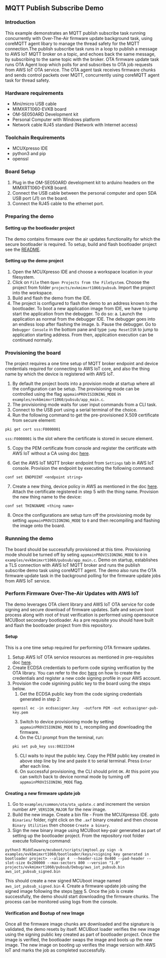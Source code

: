 ## MQTT Publish Subscribe Demo

### Introduction
This example demonstrates an MQTT publish subscribe task running concurrently with Over-The-Air firmware update background task, using coreMQTT agent libary to manage the thread safety for the MQTT connection.The publish subscribe task runs in a loop to publish a message to AWS IoT MQTT broker on a topic, and echoes back the same message, by subscribing to the same topic with the broker. OTA firmware update task runs OTA Agent loop which polls for and subscribes to OTA job requests from AWS IoT OTA service. The OTA agent task receives firmware chunks and sends control packets over MQTT, concurrently using coreMQTT agent task for thread safety.

### Hardware requirements

- Mini/micro USB cable
- MIMXRT1060-EVKB board
- OM-SE050ARD Development kit
- Personal Computer with Windows platform
- Network cable RJ45 standard (Network with Internet access)

### Toolchain Requirements

- MCUXpresso IDE
- python3 and pip
- openssl

### Board Setup

1. Plug in the OM-SE050ARD development kit to arduino headers on the MIMXRT1060-EVKB board.
3. Connect the USB cable between the personal computer and open SDA USB port (J1) on the board.
2. Connect the RJ45 cable to the ethernet port.

### Preparing the demo

#### Setting up the bootloader project

The demo contains firmware over the air updates functionality for which the secure bootloader is required. To setup, build and flash bootloader project see the [README](https://github.com/FreeRTOS/lab-iot-reference-nxp-rt1060/tree/main/examples/evkbmimxrt1060/bootloader/README.md).

#### Setting up the demo project

1. Open the MCUXpresso IDE and choose a workspace location in your filesystem. 
2. Click on `File` then `Open Projects from the FileSystem`. Choose the project from folder `projects/evkmimxrt1060/pubsub`. Import the project into the workspace.
3. Build and flash the demo from the IDE.
4. The project is configured to flash the demo to an address known to the bootloader. To boot a new application image from IDE, we have to jump start the application from the debugger. To do so:
   a. Launch the application as normal from the debugger IDE. The debugger goes into an endless loop after flashing the image.
   b. Pause the debugger. Go to `Debugger Console` in the bottom pane and type `jump ResetISR` to jump to application starting address. From then, application   execution can be continued normally.

### Provisioning the board

The project requires a one time setup of MQTT broker endpoint and device credentials required for connecting to AWS IoT core, and also the thing name by which the device is registered with AWS IoT.

1. By default the project boots into a provision mode at startup where all the configuration can be setup. The provisioning mode can be controlled using the flag `appmainPROVISIONING_MODE` in `examples/evkbmimxrt1060/pubsub/app_main.c`.
2. The provisioning mode waits for user input commands from a CLI task. 
3. Connect to the USB port using a serial terminal of the choice.
4. Run the following command to get the  pre-provisioned X.509 certificate from secure element:
```
pki get cert sss:F0000001
```
`sss:F0000001` is the slot where the certificate is stored in secure element.

5. Copy the PEM certificate from console and register the certificate with AWS IoT without a CA using doc [here](https://docs.aws.amazon.com/iot/latest/developerguide/manual-cert-registration.html#manual-cert-registration-console-noca).

6. Get the AWS IoT MQTT broker endpoint from `Settings` tab in AWS IoT console. Provision the endpoint by executing the following command:
```
conf set ENDPOINT <endpoint string>
```
7. Create a new thing, device policy in AWS as mentioned in the doc [here](https://docs.aws.amazon.com/iot/latest/developerguide/create-iot-resources.html). Attach the certificate registered in step 5 with the thing name. Provision the new thing name to the device:
```
conf set THINGNAME <thing name>
```
8. Once the configurations are setup turn off the provisioning mode by setting `appmainPROVISIONING_MODE` to `0` and then recompiling and flashing the image onto the board.

### Runnning the demo

The board should be successfully provisioned at this time. Provisioning mode should be turned off by seting `appmainPROVISIONING_MODE` to `0` in `examples/evkbmimxrt1060/pubsub/app_main.c`.  Demo on startup, establishes a TLS connection with AWS IoT MQTT broker and runs the publish subscribe demo task using coreMQTT agent. The demo also runs the OTA firmware update task in the background polling for the firmware update jobs from AWS IoT service. 

### Perform Firmware Over-The-Air Updates with AWS IoT

The demo leverages OTA client library and AWS IoT OTA service for code signing and secure download of firmware updates. Safe and secure boot process along with root of trust verification is performed using opensource MCUBoot secondary bootloader. As a pre requisite you should have built and flash the bootloader project from this repository.

#### Setup
This is a one time setup required for performing OTA firmware updates.

1. Setup AWS IoT OTA service resources as mentioned in pre-requisites doc [here](https://docs.aws.amazon.com/freertos/latest/userguide/ota-prereqs.html).
2. Create ECDSA credentials to perform code signing verification by the OTA library. You can refer to the doc [here](https://docs.aws.amazon.com/freertos/latest/userguide/ota-code-sign-cert-win.html) on how to create the credentials and register a new code signing profile in your AWS account.
3.  Provision the code signining public key to the board using the steps below.
      1. Get the ECDSA public key from the code signing credentials generated in step 2:
      ```
      openssl ec -in ecdsasigner.key  -outform PEM -out ecdsasigner-pub-key.pem
      ```
      3. Switch to device provisioning mode by setting `appmainPROVISIONING_MODE` to `1`, recompiling and downloading the firmware.
      4. On the CLI prompt from the terminal, run:
      ```
      pki set pub_key sss:00223344
      ```
     5. CLI waits to input the public key. Copy the PEM public key created in above step line by line and paste it to serial terminal. Press `Enter` after each line.
     6. On successful provisioning, the CLI should print `OK`. At this point you can switch back to device normal mode by turning off `appmainPROVISIONING_MODE` flag.

#### Creating a new firmware update job

1. Go to `examples/common/ota/ota_update.c` and increment the version number `APP_VERSION_MAJOR` for the new image.
2. Build the new image. Create a bin file -  From the MCUXpresso IDE. goto `Binaries/` folder, right click on the `.axf` binary created and then choose `Binary Utilities` then choose `Create a binary`.
3. Sign the new binary image using MCUBoot key-pair generated as part of setting up the bootloader project. From the repository root folder execute following command:
```
python3 Middleware/mcuboot/scripts/imgtool.py sign -k examples/evkbmimxrt1060/bootloader/keys/<signing key generated in bootloader project> --align 4  --header-size 0x400 --pad-header --slot-size 0x200000 --max-sectors 800 --version "1.0" projects/evkmimxrt1060/pubsub/Debug/aws_iot_pubsub.bin aws_iot_pubsub_signed.bin
```
This should create a new signed MCUboot image named `aws_iot_pubsub_signed.bin`
4. Create a firmware update job using the signed image following the steps [here](https://docs.aws.amazon.com/freertos/latest/userguide/ota-console-workflow.html)
5. Once the job is create successfully, the demo should start downloading the firmware chunks. The process can be monitored using logs from the console. 

#### Verification and Bootup of new Image
Once all the firmware image chunks are downloaded and the signature is validated, the demo resets by itself. MCUBoot loader verifies the new image using the signing public key created as part of bootloader project. Once the image is verified, the bootloader swaps the image and boots up the new image. The new image on booting up verifies the image version with AWS IoT and marks the job as completed successfully. 
